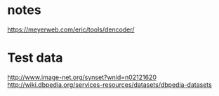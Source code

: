 # notes


https://meyerweb.com/eric/tools/dencoder/

# Test data
http://www.image-net.org/synset?wnid=n02121620
http://wiki.dbpedia.org/services-resources/datasets/dbpedia-datasets



